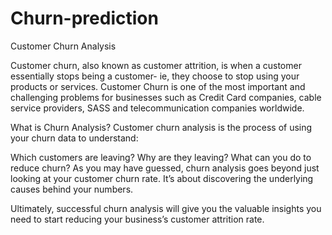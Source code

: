 ﻿# Churn-prediction
Customer Churn Analysis

Customer churn, also known as customer attrition, is when a customer essentially stops being a customer- ie, they choose to stop using your products or services. Customer Churn is one of the most important and challenging problems for businesses such as Credit Card companies, cable service providers, SASS and telecommunication companies worldwide.

What is Churn Analysis?
Customer churn analysis is the process of using your churn data to understand:

Which customers are leaving?
Why are they leaving?
What can you do to reduce churn?
As you may have guessed, churn analysis goes beyond just looking at your customer churn rate. It’s about discovering the underlying causes behind your numbers.

Ultimately, successful churn analysis will give you the valuable insights you need to start reducing your business’s customer attrition rate.
